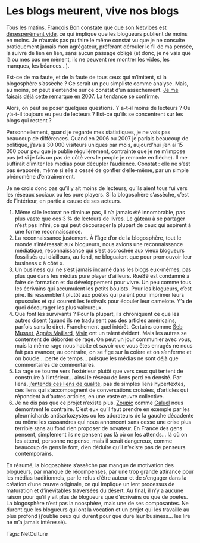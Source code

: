 # Les blogs meurent, vive nos blogs

Tous les matins, [François Bon](http://tierslivre.net) constate que [que son Netvibes est désespérément vide](http://twitter.com/fbon/statuses/14286950636), ce qui implique que les blogueurs publient de moins en moins. Je n’aurais pas pu faire le même constat vu que je ne consulte pratiquement jamais mon agrégateur, préférant dérouler le fil de ma pensée, la suivre de lien en lien, sans aucun passage obligé (et donc, je ne vais que là ou mes pas me mènent, ils ne peuvent me montrer les vides, les manques, les béances…).<span id="more-16634"></span>

Est-ce de ma faute, et de la faute de tous ceux qui m’imitent, si la blogosphère s’assèche ? Ce serait un peu simpliste comme analyse. Mais, au moins, on peut s’entendre sur ce constat d’un assèchement. [Je me faisais déjà cette remarque en 2007.](http://blog.tcrouzet.com/2007/09/05/le-blog-est-mort-vive-le-blog/) La tendance se confirme.

Alors, on peut se poser quelques questions. Y a-t-il moins de lecteurs ? Ou y’a-t-il toujours eu peu de lecteurs ? Est-ce qu’ils se concentrent sur les blogs qui restent ?

Personnellement, quand je regarde mes statistiques, je ne vois pas beaucoup de différences. Quand en 2006 ou 2007 je parlais beaucoup de politique, j’avais 30 000 visiteurs uniques par mois, aujourd’hui j’en ai 15 000 pour peu que je publie régulièrement, contrainte que je ne m’impose pas (et si je fais un pas de côté vers le people je remonte en flèche). Il me suffirait d’imiter les médias pour décupler l’audience. Constat : elle ne s’est pas évaporée, même si elle a cessé de gonfler d’elle-même, par un simple phénomène d’entraînement.

Je ne crois donc pas qu’il y ait moins de lecteurs, qu’ils aient tous fui vers les réseaux sociaux ou les pure players. Si la blogosphère s’assèche, c’est de l’intérieur, en partie à cause de ses acteurs.

1. Même si le lectorat ne diminue pas, il n’a jamais été innombrable, pas plus vaste que ces 3 % de lecteurs de livres. Le gâteau à se partager n’est pas infini, ce qui peut décourager la plupart de ceux qui aspirent à une forme reconnaissance.
2. La reconnaissance justement. À l’âge d’or de la blogosphère, tout le monde s’intéressait aux blogueurs, nous avions une reconnaissance médiatique, reconnaissance qui s’est accrochée aux vieux blogueurs fossilisés qui d’ailleurs, au fond, ne bloguaient que pour promouvoir leur business « à côté ».
3. Un business qui ne s’est jamais incarné dans les blogs eux-mêmes, pas plus que dans les médias pure player d’ailleurs. Rue89 est condamné à faire de formation et du développement pour vivre. Un peu comme tous les écrivains qui accumulent les petits boulots. Pour les blogueurs, c’est pire. Ils ressemblent plutôt aux poètes qui paient pour imprimer leurs opuscules et qui courent les festivals pour écouler leur camelote. Y’a de quoi décourager les plus valeureux.
4. Que font les survivants ? Pour la plupart, ils chroniquent ce que les autres disent (quand ils ne traduisent pas des articles américains, parfois sans le dire). Franchement quel intérêt. Certains comme [Seb Musset](http://sebmusset.blogspot.com/), [Agnès Maillard](http://blog.monolecte.fr/), [Vivin](http://cdelasteyrie.typepad.com/) ont un talent évident. Mais les autres se contentent de déborder de rage. On peut un jour communier avec vous, mais la même rage nous habite et savoir que vous êtes enragés ne nous fait pas avancer, au contraire, on se fige sur la colère et on s’enferme et on boucle… perte de temps… puisque les médias ne sont déjà que commentaires de commentaires.
5. La rage se tourne vers l’extérieur plutôt que vers ceux qui tentent de construire à l’intérieur… ainsi le réseau de liens perd en densité. Par liens, [j’entends ces liens de qualité](http://blog.tcrouzet.com/2010/05/13/qualite-des-liens/), pas de simples liens hypertextes, ces liens qui s’accompagnent de conversations croisées, d’articles qui répondent à d’autres articles, en une vaste œuvre collective.
6. Je ne dis pas que ce projet n’existe plus. [Zoupic](http://www.zoupic.com/) comme [Galuel](http://www.creationmonetaire.info/) nous démontrent le contraire. C’est eux qu’il faut prendre en exemple par les pleurnichards antisarkozystes ou les adorateurs de la gauche décadente ou même les cassandres qui nous annoncent sans cesse une crise plus terrible sans au fond rien proposer de novateur. En France des gens pensent, simplement ils ne pensent pas là où on les attends… là où on les attend, personne ne pense, mais il serait dangereux, comme beaucoup de gens le font, d’en déduire qu’il n’existe pas de penseurs contemporains.

En résumé, la blogosphère s’assèche par manque de motivation des blogueurs, par manque de récompenses, par une trop grande attirance pour les médias traditionnels, par le refus d’être auteur et de s’engager dans la création d’une œuvre originale, ce qui implique un lent processus de maturation et d’inévitables traversées du désert. Au final, il n’y a aucune raison pour qu’il y ait plus de blogueurs que d’écrivains ou que de poètes. La blogosphère n’est pas la noosphère, mais une de ses composantes. Ne durent que les blogueurs qui ont la vocation et un projet qui les travaille au plus profond (j’oublie ceux qui durent pour que dure leur business… les lire ne m’a jamais intéressé).

Tags: NetCulture